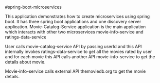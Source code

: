 #spring-boot-microservices

This application demonstrates how to create microservices using spring boot.
It has three spring boot applications and one discovery server application.
Movie-Catalog-Service application is the main application which interacts with other two microservices movie-info-service and ratings-data-service

User calls movie-catalog-service API by passing userId and this API internally invokes ratings-data-service to get all the movies rated by user and for each movie this API calls another API movie-info-service to get the details about movie. 

Movie-info-service calls external API themoviedb.org to get the movie details. 

